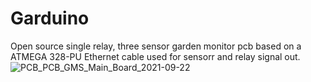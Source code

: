 # Garduino
Open source single relay, three sensor garden monitor pcb based on a ATMEGA 328-PU
Ethernet cable used for sensorr and relay signal out.
![PCB_PCB_GMS_Main_Board_2021-09-22](https://user-images.githubusercontent.com/37051908/134407905-fd36f89a-2e94-43f4-92b9-10339d6db89f.png)
